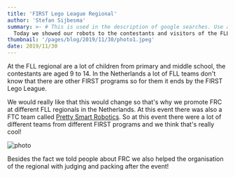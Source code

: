 ```yaml
---
title: 'FIRST Lego League Regional'
author: 'Stefan Sijbesma'
summary: >- # This is used in the description of google searches. Use as many keywords as possible.
  Today we showed our robots to the contestants and visitors of the FLL Regional in Leeuwarden. Everybody was able to try our robots and we told them about FRC!
thumbnail: '/pages/blog/2019/11/30/photo1.jpeg'
date: 2019/11/30
---
```


At the FLL regional are a lot of children from primary and middle school, the contestants are aged 9 to 14. In the Netherlands a lot of FLL teams don't know that there are other FIRST programs so for them it ends by the FIRST Lego League.

We would really like that this would change so that's why we promote FRC at different FLL regionals in the Netherlands. At this event there was also a FTC team called [Pretty Smart Robotics][pretty-smart-site]. So at this event there were a lot of different teams from different FIRST programs and we think that's really cool!

![photo]

Besides the fact we told people about FRC we also helped the organisation of the regional with judging and packing after the event!

[pretty-smart-site]: http://prettysmartrobotics.nl
[photo]: /pages/blog/2019/11/30/photo1.jpeg
